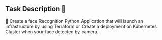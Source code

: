 ## Task Description 📄

📌 Create a face Recognition Python Application that will launch an infrastructure by using Terraform or Create a deployment on Kubernetes Cluster when your face detected by camera. 

